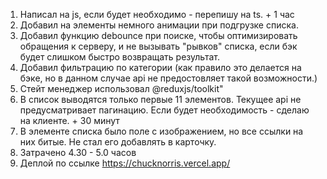 1. Написал на js, если будет необходимо - перепишу на ts. + 1 час 
2. Добавил на элементы немного анимации при подгрузке списка.
3. Добавил функцию debounce при поиске, чтобы оптимизировать обращения к серверу, и не вызывать "рывков" списка, если бэк будет слишком быстро возвращать результат.
4. Добавил фильтрацию по категории (как правило это делается на бэке, но в данном случае api не предостовляет такой возможности.)
5. Стейт менеджер использовал @reduxjs/toolkit" 
6. В список выводятся только первые 11 элементов. Текущее api не предусматривает пагинацию. Если будет необходимость - сделаю на клиенте. + 30 минут
7. В элементе списка было поле с изображением, но все ссылки на них битые. Не стал его добавлять в карточку. 
8. Затрачено 4.30 - 5.0 часов
9. Деплой по ссылке https://chucknorris.vercel.app/
